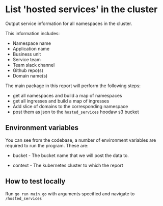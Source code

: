 # List 'hosted services' in the cluster

Output service information for all namespaces in the cluster.

This information includes:

* Namespace name
* Application name
* Business unit
* Service team
* Team slack channel
* Github repo(s)
* Domain name(s)

The main package in this report will perform the following steps:

* get all namespaces and build a map of namespaces
* get all ingresses and build a map of ingresses
* Add slice of domains to the corresponding namespace
* post them as json to the `hosted_services` hoodaw s3 bucket

## Environment variables

You can see from the codebase, a number of environment variables are required to run the program. These are:

* bucket - The bucket name that we will post the data to.

* context - The kubernetes cluster to which the report

## How to test locally

Run `go run main.go` with arguments specified and navigate to `/hosted_services`
